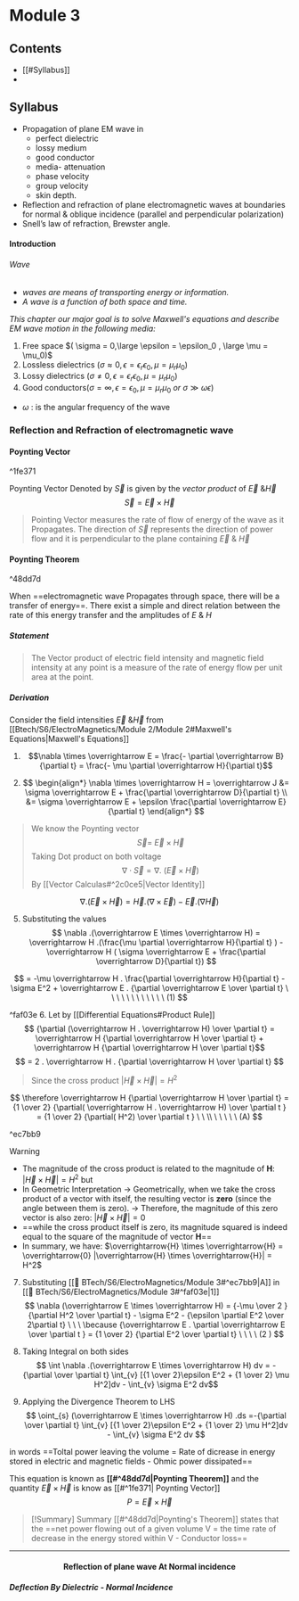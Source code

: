 # Module 3
## Contents
 - [[#Syllabus]]
 - 

## Syllabus
- Propagation of plane EM wave in 
	- perfect dielectric
	- lossy medium
	- good conductor
	- media- attenuation
	- phase velocity
	- group velocity
	- skin depth.
- Reflection and refraction of plane electromagnetic waves at boundaries for normal & oblique incidence (parallel and perpendicular polarization)
- Snell’s law of refraction, Brewster angle.


#### Introduction

###### Wave
-  *waves are means of transporting energy or information.*
- *A wave is a function of both space and time.*

*This chapter our major goal is to solve Maxwell's equations and describe EM wave motion in the following media:*
1. Free space $( \sigma = 0,\large \epsilon = \epsilon_0 , \large \mu  = \mu_0)$
2. Lossless dielectrics $(\sigma \approx  0 , \epsilon = \epsilon_r\epsilon_0 , \mu = \mu_r\mu_0)$
3. Lossy dielectrics $(\sigma \neq 0 , \epsilon = \epsilon_r \epsilon_0 , \mu = \mu_r\mu_0)$
4. Good conductors$(\sigma = \infty , \epsilon = \epsilon_0 , \mu = \mu_r\mu_0 \ or \  \sigma \gg \omega\epsilon)$

- $\omega$ : is the angular frequency of the wave


### Reflection and Refraction of electromagnetic wave


#### Poynting Vector

^1fe371

Poynting Vector Denoted by $\overrightarrow S$  is given by the *vector product* of $\overrightarrow E \ \& \overrightarrow H$
 $$ \overrightarrow S = \overrightarrow E \times \overrightarrow H $$

> Pointing Vector measures the rate of flow of energy of the wave as it Propagates. The direction of $\overrightarrow S$ represents the direction of power flow and it is perpendicular to the plane containing $\overrightarrow E \ \& \ \overrightarrow H$


#### Poynting Theorem

^48dd7d

When ==electromagnetic wave Propagates through space, there will be a transfer of energy==. There exist a simple and direct relation between the rate of this energy transfer and the amplitudes of $E \ \& \ H$


##### Statement
> The Vector product of electric field intensity and magnetic field intensity at any point is a measure of the rate of energy flow per unit area at the point.


##### Derivation
Consider the field intensities $\overrightarrow E \ \& \overrightarrow H$ from [[Btech/S6/ElectroMagnetics/Module 2/Module 2#Maxwell's Equations|Maxwell's Equations]]

1. $$\nabla \times \overrightarrow E = \frac{- \partial \overrightarrow B}{\partial t} = \frac{- \mu \partial \overrightarrow H}{\partial t}$$

2. $$ \begin{align*}
\nabla \times \overrightarrow H = \overrightarrow J &= \sigma \overrightarrow E + \frac{\partial \overrightarrow D}{\partial t} \\
&= \sigma \overrightarrow E + \epsilon \frac{\partial \overrightarrow E}{\partial t}
\end{align*}
   $$
   
> We know the Poynting vector
$$ \overrightarrow S = \ \overrightarrow E \times \overrightarrow H$$
Taking Dot product on both voltage 
$$\nabla \cdot \overrightarrow S = \nabla .\ (\overrightarrow E \times \overrightarrow H)$$
>By  [[Vector Calculas#^2c0ce5|Vector Identity]]

$$\nabla . (\overrightarrow E \times \overrightarrow H) = \overrightarrow H .(\nabla \times \overrightarrow E) - \overrightarrow E .(\nabla \overrightarrow H)$$


5. Substituting the values$$
\nabla .(\overrightarrow E \times \overrightarrow H) = \overrightarrow H .(\frac{\mu \partial \overrightarrow H}{\partial t} ) - \overrightarrow H ( \sigma \overrightarrow E + \frac{\partial \overrightarrow D}{\partial t})
$$

$$
= -\mu \overrightarrow H . \frac{\partial \overrightarrow H}{\partial t} - \sigma E^2 + \overrightarrow E . {\partial \overrightarrow E \over \partial t} \ \ \ \ \ \ \ \ \ \ \ \ (1)
$$

 ^faf03e
6. Let by [[Differential Equations#Product Rule]]
$$
{\partial (\overrightarrow H . \overrightarrow H) \over \partial t} = \overrightarrow H {\partial \overrightarrow H \over \partial t} + \overrightarrow H {\partial \overrightarrow H \over \partial t}$$
$$
= 2 . \overrightarrow H . {\partial \overrightarrow H \over \partial t}
$$
>Since the cross product $|\overrightarrow{H} \times \overrightarrow{H}| = H^2$

$$
\therefore \overrightarrow H {\partial \overrightarrow H \over \partial t} = {1 \over 2} {\partial( \overrightarrow H . \overrightarrow H) \over \partial t } = {1 \over 2} {\partial( H^2) \over \partial t }  \ \ \\ \ \ \ \ \ (A)
$$ 

^ec7bb9


> [!WARNING]
> - The magnitude of the cross product is related to the magnitude of **H**: $|\overrightarrow{H} \times \overrightarrow{H}| = H^2$ but
> - In Geometric Interpretation
> 	->  Geometrically, when we take the cross product of a vector with itself, the resulting vector is **zero** (since the angle between them is zero).
> 	-> Therefore, the magnitude of this zero vector is also zero: $|\overrightarrow{H} \times \overrightarrow{H}| = 0$
> - ==while the cross product itself is zero, its magnitude squared is indeed equal to the square of the magnitude of vector **H**==
> - In summary, we have: $\overrightarrow{H} \times \overrightarrow{H} = \overrightarrow{0}  |\overrightarrow{H} \times \overrightarrow{H}| = H^2$


7. Substituting [[  BTech/S6/ElectroMagnetics/Module 3#^ec7bb9|A]] in [[  BTech/S6/ElectroMagnetics/Module 3#^faf03e|1]]
$$
\nabla (\overrightarrow E \times \overrightarrow H) = {-\mu \over 2 } {\partial H^2 \over \partial t} - \sigma E^2 - {\epsilon \partial E^2 \over 2\partial t} \ \ \ \because {\overrightarrow E . \partial \overrightarrow E \over \partial t } = {1 \over 2} {\partial E^2 \over \partial t} \ \ \ \ (2 )
$$

8. Taking Integral on both sides
$$
\int \nabla .(\overrightarrow E \times \overrightarrow H) dv = -{\partial \over \partial t} \int_{v} [{1 \over 2}\epsilon E^2 + {1 \over 2} \mu H^2]dv - \int_{v} \sigma E^2 dv$$

9. Applying the Divergence Theorem to LHS
$$
\oint_{s} (\overrightarrow E \times \overrightarrow H) .ds =-{\partial \over \partial t} \int_{v} [{1 \over 2}\epsilon E^2 + {1 \over 2} \mu H^2]dv - \int_{v} \sigma E^2 dv
$$

in words
==Toltal power leaving the volume = Rate of dicrease in energy stored in electric and magnetic fields  - Ohmic power dissipated==


This equation is known as **[[#^48dd7d|Poynting Theorem]]** and the quantity 
$\overrightarrow E  \times \overrightarrow H$ is know as [[#^1fe371| Poynting Vector]] 
$$
P = \overrightarrow E  \times \overrightarrow H
$$


> [!Summary] Summary
> [[#^48dd7d|Poynting's Theorem]]  states that the ==net power flowing out of a given volume V = the time rate of decrease in the energy stored within V - Conductor loss==
> 


----

<h4 align="center" >Reflection of plane wave At Normal incidence</h4>

##### Deflection By Dielectric - Normal Incidence






